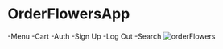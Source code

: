 # OrderFlowersApp

-Menu
-Cart
-Auth
-Sign Up
-Log Out
-Search
![orderFlowers](https://user-images.githubusercontent.com/43117184/71229576-41e1fe00-2310-11ea-8d19-58d242496c2a.png)
